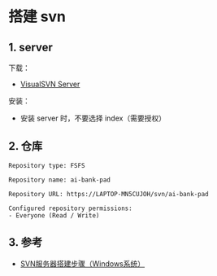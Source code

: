# 搭建 svn

## 1. server

下载：

* [VisualSVN Server](https://www.visualsvn.com/downloads/)

安装：

* 安装 server 时，不要选择 index（需要授权）

## 2. 仓库

```text
Repository type: FSFS

Repository name: ai-bank-pad

Repository URL: https://LAPTOP-MN5CUJOH/svn/ai-bank-pad

Configured repository permissions:
- Everyone (Read / Write)
```

## 3. 参考

* [SVN服务器搭建步骤（Windows系统）](https://zhuanlan.zhihu.com/p/428552058)